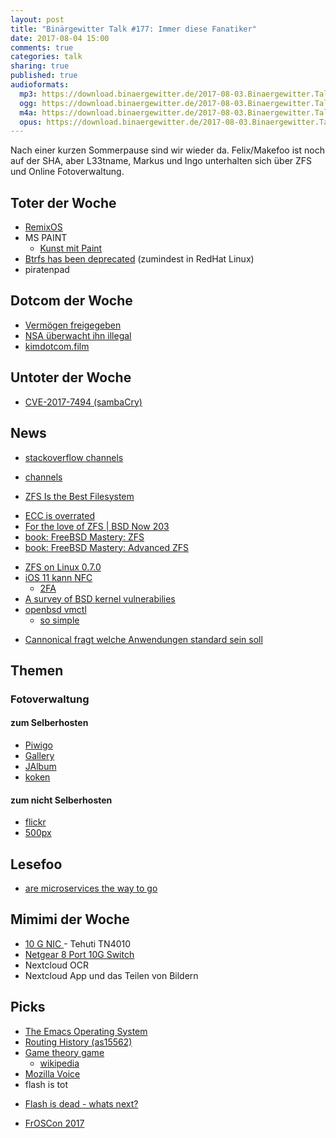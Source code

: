 ```yaml
---
layout: post
title: "Binärgewitter Talk #177: Immer diese Fanatiker"
date: 2017-08-04 15:00
comments: true
categories: talk
sharing: true
published: true
audioformats:
  mp3: https://download.binaergewitter.de/2017-08-03.Binaergewitter.Talk.177.mp3
  ogg: https://download.binaergewitter.de/2017-08-03.Binaergewitter.Talk.177.ogg
  m4a: https://download.binaergewitter.de/2017-08-03.Binaergewitter.Talk.177.m4a
  opus: https://download.binaergewitter.de/2017-08-03.Binaergewitter.Talk.177.opus
---
```

Nach einer kurzen Sommerpause sind wir wieder da. Felix/Makefoo ist noch auf der SHA, aber L33tname, Markus und Ingo unterhalten sich über ZFS und Online
Fotoverwaltung.

## Toter der Woche

- [RemixOS](https://www.heise.de/newsticker/meldung/Android-auf-dem-Desktop-Entwicklung-von-Remix-OS-und-Remix-IO-eingestellt-3774109.html)
-  MS PAINT
    - [Kunst mit Paint](http://paintinks.blogspot.de/)
- [⁠Btrfs has been deprecated](
https://access.redhat.com/documentation/en-US/Red_Hat_Enterprise_Linux/7/html/7.4_Release_Notes/chap-Red_Hat_Enterprise_Linux-7.4_Release_Notes-Deprecated_Functionality.html) (zumindest in RedHat Linux)
- piratenpad

## Dotcom der Woche
- [Vermögen freigegeben](https://www.heise.de/newsticker/meldung/Megaupload-Kim-Dotcom-bekommt-beschlagnahmtes-Vermoegen-aus-Hongkong-zurueck-3787043.html)
- [NSA überwacht ihn illegal](https://www.heise.de/newsticker/meldung/NSA-ueberwachte-Kim-Dotcom-illegal-3790740.html)
- [kimdotcom.film](http://kimdotcom.film/)

##  Untoter der Woche

*  [CVE-2017-7494 (sambaCry)](https://www.heise.de/security/meldung/SambaCry-Erste-Angriffe-auf-Linux-NAS-Boxen-gesichtet-3777456.html)

##             News

*  [stackoverflow channels](https://stackoverflow.blog/2017/07/11/introducing-channels-private-qa-team/)
  - [channels](https://stackoverflow.com/channels)
*  [ZFS Is the Best Filesystem](http://blog.fosketts.net/2017/07/10/zfs-best-filesystem-now/)
  - [ECC is overrated](https://twitter.com/allanjude/status/885150260993064960)
  - [For the love of ZFS | BSD Now 203](http://www.jupiterbroadcasting.com/116766/for-the-love-of-zfs-bsd-now-203/)
  - [book: FreeBSD Mastery: ZFS](https://www.michaelwlucas.com/os/fmzfs)
  - [book: FreeBSD Mastery: Advanced ZFS](https://www.michaelwlucas.com/os/fmaz)
* [ZFS on Linux 0.7.0](https://github.com/zfsonlinux/zfs/releases/tag/zfs-0.7.0)
* [iOS 11 kann NFC](https://www.heise.de/mac-and-i/meldung/Core-NFC-Was-Apple-an-Nahbereichsfunk-in-iOS-11-bietet-3776308.html)
  - [2FA](https://www.yubico.com/products/yubikey-hardware/yubikey-neo/)
* [A survey of BSD kernel vulnerabilies](https://media.defcon.org/DEF%20CON%2025/DEF%20CON%2025%20presentations/DEFCON-25-Ilja-van-Sprundel-BSD-Kern-Vulns.pdf)
* [openbsd vmctl](http://marc.info/?l=openbsd-cvs&m=150009514329314&w=2)
  - [so simple](https://twitter.com/mlarkin2012/status/886113372889952256)
- [Cannonical fragt welche Anwendungen standard sein soll](
https://www.heise.de/newsticker/meldung/Umfrage-Anwender-sollen-Standard-Anwendungen-in-Ubuntu-18-04-waehlen-3781888.html)

## Themen

### Fotoverwaltung

#### zum Selberhosten

* [Piwigo](http://piwigo.org/)
* [Gallery]( http://galleryproject.org/)
* [JAlbum](https://jalbum.net/de/)
* [koken](http://koken.me/)

#### zum nicht Selberhosten

* [flickr](https://www.flickr.com/)
* [500px](https://500px.com/)

##  Lesefoo

* [are microservices the way to go](https://martinfowler.com/bliki/MicroservicePremium.html)

##   Mimimi der Woche

* [10 G NIC ](http://amzn.to/2v31jmO) - Tehuti TN4010
* [Netgear 8 Port 10G Switch](http://amzn.to/2vxiAXQ)
* Nextcloud OCR
* Nextcloud App und das Teilen von Bildern

##             Picks
* [The Emacs Operating System](https://writequit.org/eos/eos.html)
* [Routing History (as15562)](
https://stat.ripe.net/widget/routing-history#w.resource=as15562&w.starttime=2017-01-15T00%3A00%3A00&w.endtime=2017-06-23T00%3A00%3A00&show=Maxmized)
* [Game theory game](http://ncase.me/trust/)
  - [wikipedia](https://en.wikipedia.org/wiki/Game_theory)
* [Mozilla Voice](https://voice.mozilla.org)
* flash is tot
 -  [Flash is dead - whats next?](https://stackoverflow.blog/2017/08/01/flash-dead-technologies-might-next/?cb=1)
* [FrOSCon 2017](https://www.froscon.de)

